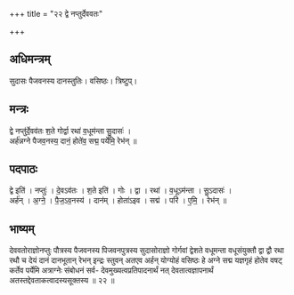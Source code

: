 +++
title = "२२ द्वे नप्तुर्देववतः"

+++
## अधिमन्त्रम्
सुदासः पैजवनस्य दानस्तुतिः। वसिष्ठः। त्रिष्टुप्।

## मन्त्रः
द्वे नप्तु॑र्दे॒वव॑तः श॒ते गोर्द्वा रथा॑ व॒धूम॑न्ता सु॒दासः॑ ।  
अर्ह॑न्नग्ने पैजव॒नस्य॒ दानं॒ होते॑व॒ सद्म॒ पर्ये॑मि॒ रेभ॑न् ॥

## पदपाठः
द्वे इति॑ । नप्तुः॑ । दे॒वऽव॑तः । श॒ते इति॑ । गोः । द्वा । रथा॑ । व॒धूऽम॑न्ता । सु॒ऽदासः॑ ।  
अर्ह॑न् । अ॒ग्ने॒ । पै॒ज॒ऽव॒नस्य॑ । दान॑म् । होता॑ऽइव । सद्म॑ । परि॑ । ए॒मि॒ । रेभ॑न् ॥

## भाष्यम्
देववतोराज्ञोनप्तुः पौत्रस्य पैजवनस्य पिजवनपुत्रस्य सुदासोराज्ञो गोर्गवां द्वेशते वधूमन्ता वधूसंयुक्तौ द्वा द्वौ रथा रथौ च देयं दानं दानभूतान् रेभन् इन्द्रः स्तुवन् अतएव अर्हन् योग्योहं वसिष्ठः हे अग्ने सद्म यज्ञगृहं होतेव वषट् कर्तेव पर्येमि अत्राग्नेः संबोधनं सर्व- देवमुख्यत्वप्रतिपादनार्थं नत् देवतात्वज्ञापनार्थं अतस्तद्देवताकत्वादस्यसूक्तस्य ॥ २२ ॥